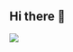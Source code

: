 ## Hi there 👋

<img src="https://capsule-render.vercel.app/api?type=wave&color=auto&height=100&section=header&text=deoduk&fontSize=텍스트크기"/>

<!--
**dev-minsang9850/dev-minsang9850** is a ✨ _special_ ✨ repository because its `README.md` (this file) appears on your GitHub profile.

Here are some ideas to get you started:

- 🔭 I’m currently working on ...
- 🌱 I’m currently learning ...
- 👯 I’m looking to collaborate on ...
- 🤔 I’m looking for help with ...
- 💬 Ask me about ...
- 📫 How to reach me: ...
- 😄 Pronouns: ...
- ⚡ Fun fact: ...
-->
